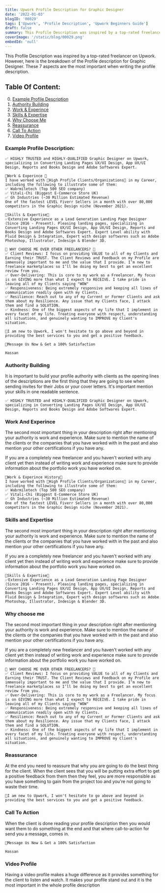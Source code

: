 ```yaml
---
title: Upwork Profile Description for Graphic Designer
date: '2022-01-03'
blogID: '00029'
tags: ['Upwork', 'Profile Description', 'Upwork Beginners Guide']
draft: false
summary: This Profile Description was inspired by a top-rated freelancer on Upwork. However, here is the breakdown of the Profile description for Graphic Designer. These 7 aspects are the most important when writing the profile description.
coverImage: '/static/blog/00029.png'
embedId: 'null'
---
```


This Profile Description was inspired by a top-rated freelancer on Upwork. However, here is the breakdown of the Profile description for Graphic Designer. These 7 aspects are the most important when writing the profile description.

## Table Of Content:

0. [Example Profile Description](#example-profile-description)
1. [Authority Building](#authority-building)
2. [Work & Experince](#work-and-experince)
3. [Skills & Expertise](#skills-and-expertise)
4. [Why Choose Me](#why-choose-me)
5. [Reassurance](#reassurance)
6. [Call To Action](#call-to-action)
7. [Video Profile](#video-profile)

### Example Profile Description:

```
✅ HIGHLY TRUSTED and HIGHLY-QUALIFIED Graphic Designer on Upwork, specializing in Converting Landing Pages UX/UI Design, App UX/UI Design, Reports and Books Design and Adobe Softwares Expert.

🌟Work & Experince 🌟
I have worked with 🌟High Profile Clients/Organizations🌟 in my Career, including the following to illustrate some of them:
✅ Wabrmiletech (Top 500 SEO company)
✅ Vitali-Chi (Biggest E-Commerce Store UK)
✅ Gh Industries (~30 Million Estimated Revenue)
One of the fastest LEVEL Fiverr Sellers in a month with over 80,000 competitors in the Graphic Design niche (November 2021).

🌟Skills & Expertise🌟
✅Extensive Experience as a Lead Generation Landing Page Designer (Since 2016 - Present). Pleasing landing pages, specializing in Converting Landing Pages UX/UI Design, App UX/UI Design, Reports and Books Design and Adobe Softwares Expert. Expert Level ability with Fluid Design & Integration, Expert with design softwares such as Adobe Photoshop, Illustrator, Indesign & Blender 3D.

🌟 WHY CHOOSE ME OVER OTHER FREELANCERS? 🌟
✅ Client Reviews: I focus on providing VALUE to all of my Clients and Earning their TRUST. The Client Reviews and Feedback on my Profile are immensely important to me and the value that I provide. I’m new to freelance marketplaces so I’ll be doing my best to get an excellent review from you.
✅ Over-Delivering: This is core to my work as a Freelancer. My focus is on GIVING more than what I expect to RECEIVE. I take pride in leaving all of my Clients saying "WOW"
✅ Responsiveness: Being extremely responsive and keeping all lines of communication readily open with my Clients.
✅ Resilience: Reach out to any of my Current or Former Clients and ask them about my Resilience. Any issue that my Clients face, I attack them and find a SOLUTION.
✅ Kindness: One of the biggest aspects of my life that I implement in every facet of my life. Treating everyone with respect, understanding all situations, and genuinely wanting to IMPROVE my Client's situation.

🎯I am new to Upwork, I won't hesitate to go above and beyond in providing the best services to you and get a positive feedback.

💌Message Us Now & Get a 100% Satisfaction

Hassan
```

### Authority Building

It is important to build your profile authority with clients as the opening lines of the descriptions are the first thing that they are going to see when sending invites for their Jobs or your cover letters. It's important mention your skills in one readable sentence.

```
✅ HIGHLY TRUSTED and HIGHLY-QUALIFIED Graphic Designer on Upwork, specializing in Converting Landing Pages UX/UI Design, App UX/UI Design, Reports and Books Design and Adobe Softwares Expert.
```

### Work And Experince

The second most important thing in your description right after mentioning your authority is work and experience. Make sure to mention the name of the clients or the companies that you have worked with in the past and also mention your other certifications if you have any.

If you are a completely new freelancer and you haven't worked with any client yet then instead of writing work and experience make sure to provide information about the portfolio work you have worked on.

```
🌟Work & Experince History🌟
I have worked with 🌟High Profile Clients/Organizations🌟 in my Career, including the following to illustrate some of them:
✅ Wabrmiletech (Top 500 SEO company)
✅ Vitali-Chi (Biggest E-Commerce Store UK)
✅ Gh Industries (~30 Million Estimated Revenue)
One of the fastest LEVEL Fiverr Sellers in a month with over 80,000 competitors in the Graphic Design niche (November 2021).

```

### Skills and Expertise

The second most important thing in your description right after mentioning your authority is work and experience. Make sure to mention the name of the clients or the companies that you have worked with in the past and also mention your other certifications if you have any.

If you are a completely new freelancer and you haven't worked with any client yet then instead of writing work and experience make sure to provide information about the portfolio work you have worked on.

```
🌟Skills & Expertise🌟
✅Extensive Experience as a Lead Generation Landing Page Designer (Since 2016 - Present). Pleasing landing pages, specializing in Converting Landing Pages UX/UI Design, App UX/UI Design, Reports and Books Design and Adobe Softwares Expert. Expert Level ability with Fluid Design & Integration, Expert with design softwares such as Adobe Photoshop, Illustrator, Indesign & Blender 3D.

```

### Why choose me

The second most important thing in your description right after mentioning your authority is work and experience. Make sure to mention the name of the clients or the companies that you have worked with in the past and also mention your other certifications if you have any.

If you are a completely new freelancer and you haven't worked with any client yet then instead of writing work and experience make sure to provide information about the portfolio work you have worked on.

```
🌟 WHY CHOOSE ME OVER OTHER FREELANCERS? 🌟
✅ Client Reviews: I focus on providing VALUE to all of my Clients and Earning their TRUST. The Client Reviews and Feedback on my Profile are immensely important to me and the value that I provide. I’m new to freelance marketplaces so I’ll be doing my best to get an excellent review from you.
✅ Over-Delivering: This is core to my work as a Freelancer. My focus is on GIVING more than what I expect to RECEIVE. I take pride in leaving all of my Clients saying "WOW"
✅ Responsiveness: Being extremely responsive and keeping all lines of communication readily open with my Clients.
✅ Resilience: Reach out to any of my Current or Former Clients and ask them about my Resilience. Any issue that my Clients face, I attack them and find a SOLUTION.
✅ Kindness: One of the biggest aspects of my life that I implement in every facet of my life. Treating everyone with respect, understanding all situations, and genuinely wanting to IMPROVE my Client's situation.

```

### Reassurance

At the end you need to reassure that why you are going to do the best thing for the client. When the client sees that you will be putting extra effort to get a positive feedback from them then they feel, you are more responsible as you have something to gain from the project too and you're not going to waste their time.

```
🎯I am new to Upwork, I won't hesitate to go above and beyond in providing the best services to you and get a positive feedback.
```

### Call To Action

When the client is done reading your profile description then you would want them to do something at the end and that where call-to-action for send you a message, comes in.

```
💌Message Us Now & Get a 100% Satisfaction

Hassan
```

### Video Profile

Having a video profile makes a huge difference as it provides something for the client to listen and watch. It makes your profile stand out and it is the most important in the whole profile description
